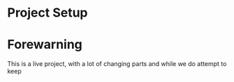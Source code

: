 

# Project Setup



# Forewarning
This is a live project, with a lot of changing parts and while we do attempt to keep 


